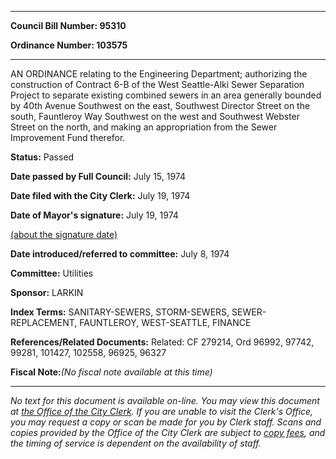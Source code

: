 

********

**Council Bill Number: 95310**
   
**Ordinance Number: 103575**
********

 AN ORDINANCE relating to the Engineering Department; authorizing the construction of Contract 6-B of the West Seattle-Alki Sewer Separation Project to separate existing combined sewers in an area generally bounded by 40th Avenue Southwest on the east, Southwest Director Street on the south, Fauntleroy Way Southwest on the west and Southwest Webster Street on the north, and making an appropriation from the Sewer Improvement Fund therefor.

**Status:** Passed
   
**Date passed by Full Council:** July 15, 1974
   
**Date filed with the City Clerk:** July 19, 1974
   
**Date of Mayor's signature:** July 19, 1974
   
[(about the signature date)](/~public/approvaldate.htm)
   
   
   
**Date introduced/referred to committee:** July 8, 1974
   
**Committee:** Utilities
   
**Sponsor:** LARKIN
   
   
**Index Terms:** SANITARY-SEWERS, STORM-SEWERS, SEWER-REPLACEMENT, FAUNTLEROY, WEST-SEATTLE, FINANCE

**References/Related Documents:** Related: CF 279214, Ord 96992, 97742, 99281, 101427, 102558, 96925, 96327

**Fiscal Note:**_(No fiscal note available at this time)_
********

_No text for this document is available on-line. You may view this document at [the Office of the City Clerk](http://www.seattle.gov/leg/clerk/contactUs.htm). If you are unable to visit the Clerk's Office, you may request a copy or scan be made for you by Clerk staff. Scans and copies provided by the Office of the City Clerk are subject to [copy fees](http://clerk.seattle.gov/~public/clerkfees.htm), and the timing of service is dependent on the availability of staff._

